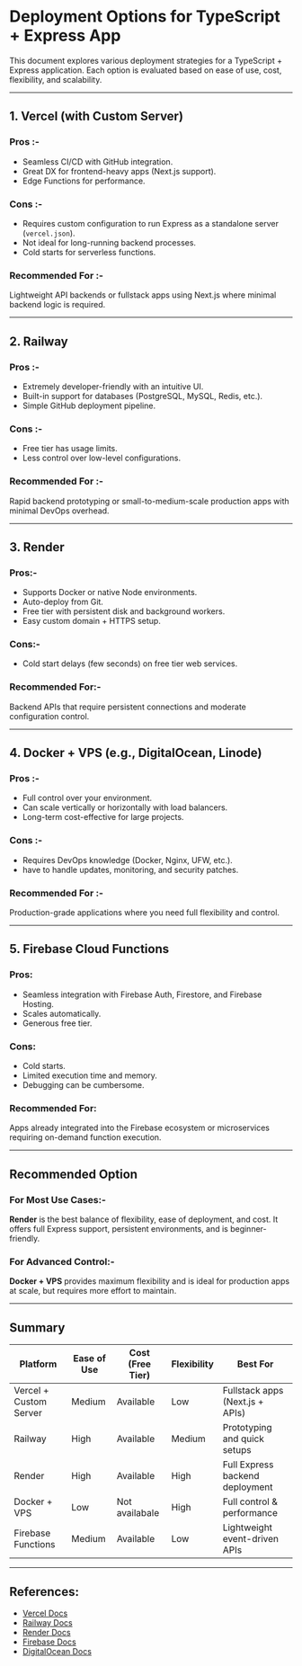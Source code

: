 # Deployment Options for TypeScript + Express App

This document explores various deployment strategies for a TypeScript + Express application. Each option is evaluated based on ease of use, cost, flexibility, and scalability.

---

## 1. Vercel (with Custom Server)

### Pros :-

* Seamless CI/CD with GitHub integration.
* Great DX for frontend-heavy apps (Next.js support).
* Edge Functions for performance.

### Cons :-

* Requires custom configuration to run Express as a standalone server (`vercel.json`).
* Not ideal for long-running backend processes.
* Cold starts for serverless functions.

### Recommended For :-

Lightweight API backends or fullstack apps using Next.js where minimal backend logic is required.

---

## 2. Railway

### Pros  :-

* Extremely developer-friendly with an intuitive UI.
* Built-in support for databases (PostgreSQL, MySQL, Redis, etc.).
* Simple GitHub deployment pipeline.

### Cons  :-

* Free tier has usage limits.
* Less control over low-level configurations.

### Recommended For  :-

Rapid backend prototyping or small-to-medium-scale production apps with minimal DevOps overhead.

---

## 3. Render

### Pros:-

* Supports Docker or native Node environments.
* Auto-deploy from Git.
* Free tier with persistent disk and background workers.
* Easy custom domain + HTTPS setup.

### Cons:-

* Cold start delays (few seconds) on free tier web services.

### Recommended For:-

Backend APIs that require persistent connections and moderate configuration control.

---

## 4. Docker + VPS (e.g., DigitalOcean, Linode)

### Pros  :-

* Full control over your environment.
* Can scale vertically or horizontally with load balancers.
* Long-term cost-effective for large projects.

### Cons :-

* Requires DevOps knowledge (Docker, Nginx, UFW, etc.).
* have to handle updates, monitoring, and security patches.

### Recommended For :-

Production-grade applications where you need full flexibility and control.

---

## 5. Firebase Cloud Functions

### Pros:

* Seamless integration with Firebase Auth, Firestore, and Firebase Hosting.
* Scales automatically.
* Generous free tier.

### Cons:

* Cold starts.
* Limited execution time and memory.
* Debugging can be cumbersome.

### Recommended For:

Apps already integrated into the Firebase ecosystem or microservices requiring on-demand function execution.

---

## Recommended Option

### For Most Use Cases:-

**Render** is the best balance of flexibility, ease of deployment, and cost. It offers full Express support, persistent environments, and is beginner-friendly.

### For Advanced Control:-

**Docker + VPS** provides maximum flexibility and is ideal for production apps at scale, but requires more effort to maintain.

---

## Summary

| Platform               | Ease of Use | Cost (Free Tier) | Flexibility | Best For                        |
| ---------------------- | ----------- | ---------------- | ----------- | ------------------------------- |
| Vercel + Custom Server | Medium      | Available                | Low         | Fullstack apps (Next.js + APIs) |
| Railway                | High        | Available              | Medium      | Prototyping and quick setups    |
| Render                 | High        | Available              | High        | Full Express backend deployment |
| Docker + VPS           | Low         | Not availabale           | High         | Full control & performance      |
| Firebase Functions     | Medium      | Available              | Low         | Lightweight event-driven APIs   |

---

## References:

* [Vercel Docs](https://vercel.com/docs)
* [Railway Docs](https://docs.railway.app)
* [Render Docs](https://render.com/docs)
* [Firebase Docs](https://firebase.google.com/docs/functions)
* [DigitalOcean Docs](https://docs.digitalocean.com/)
